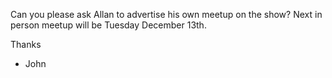 Can you please ask Allan to advertise his own meetup on the show?
Next in person meetup will be Tuesday December 13th.


Thanks

- John
